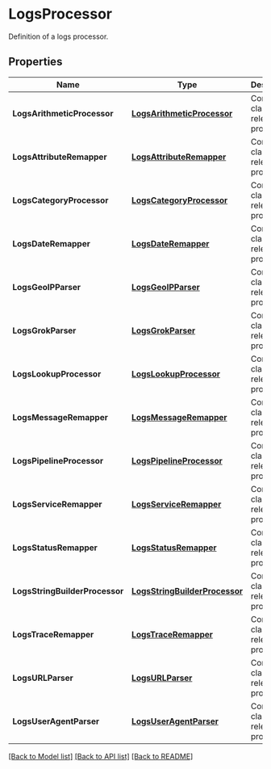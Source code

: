 # LogsProcessor

Definition of a logs processor.

## Properties
Name | Type | Description | Notes
------------ | ------------- | ------------- | -------------
**LogsArithmeticProcessor** | [**LogsArithmeticProcessor**](LogsArithmeticProcessor.md) | Container class of the relevant properties. |
**LogsAttributeRemapper** | [**LogsAttributeRemapper**](LogsAttributeRemapper.md) | Container class of the relevant properties. |
**LogsCategoryProcessor** | [**LogsCategoryProcessor**](LogsCategoryProcessor.md) | Container class of the relevant properties. |
**LogsDateRemapper** | [**LogsDateRemapper**](LogsDateRemapper.md) | Container class of the relevant properties. |
**LogsGeoIPParser** | [**LogsGeoIPParser**](LogsGeoIPParser.md) | Container class of the relevant properties. |
**LogsGrokParser** | [**LogsGrokParser**](LogsGrokParser.md) | Container class of the relevant properties. |
**LogsLookupProcessor** | [**LogsLookupProcessor**](LogsLookupProcessor.md) | Container class of the relevant properties. |
**LogsMessageRemapper** | [**LogsMessageRemapper**](LogsMessageRemapper.md) | Container class of the relevant properties. |
**LogsPipelineProcessor** | [**LogsPipelineProcessor**](LogsPipelineProcessor.md) | Container class of the relevant properties. |
**LogsServiceRemapper** | [**LogsServiceRemapper**](LogsServiceRemapper.md) | Container class of the relevant properties. |
**LogsStatusRemapper** | [**LogsStatusRemapper**](LogsStatusRemapper.md) | Container class of the relevant properties. |
**LogsStringBuilderProcessor** | [**LogsStringBuilderProcessor**](LogsStringBuilderProcessor.md) | Container class of the relevant properties. |
**LogsTraceRemapper** | [**LogsTraceRemapper**](LogsTraceRemapper.md) | Container class of the relevant properties. |
**LogsURLParser** | [**LogsURLParser**](LogsURLParser.md) | Container class of the relevant properties. |
**LogsUserAgentParser** | [**LogsUserAgentParser**](LogsUserAgentParser.md) | Container class of the relevant properties. |

[[Back to Model list]](README.md#documentation-for-models) [[Back to API list]](README.md#documentation-for-api-endpoints) [[Back to README]](README.md)


